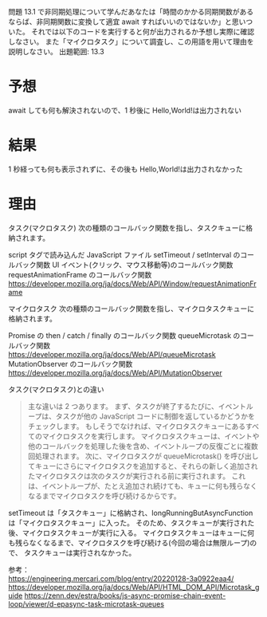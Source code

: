 問題 13.1 で非同期処理について学んだあなたは「時間のかかる同期関数があるならば、非同期関数に変換して適宜 await すればいいのではないか」と思いついた。
それでは以下のコードを実行すると何が出力されるか予想し実際に確認しなさい。
また「マイクロタスク」について調査し、この用語を用いて理由を説明しなさい。
出題範囲: 13.3

# 予想

await しても何も解決されないので、1 秒後に Hello,World!は出力されない

# 結果

1 秒経っても何も表示されずに、その後も Hello,World!は出力されなかった

# 理由

タスク(マクロタスク)
次の種類のコールバック関数を指し、タスクキューに格納されます。

script タグで読み込んだ JavaScript ファイル
setTimeout / setInterval のコールバック関数
UI イベント(クリック、マウス移動等)のコールバック関数
requestAnimationFrame のコールバック関数　https://developer.mozilla.org/ja/docs/Web/API/Window/requestAnimationFrame

マイクロタスク
次の種類のコールバック関数を指し、マイクロタスクキューに格納されます。

Promise の then / catch / finally のコールバック関数
queueMicrotask のコールバック関数　https://developer.mozilla.org/ja/docs/Web/API/queueMicrotask
MutationObserver のコールバック関数　https://developer.mozilla.org/ja/docs/Web/API/MutationObserver

タスク(マクロタスク)との違い

> 主な違いは 2 つあります。
> まず、タスクが終了するたびに、イベントループは、タスクが他の JavaScript コードに制御を返しているかどうかをチェックします。
> もしそうでなければ、マイクロタスクキューにあるすべてのマイクロタスクを実行します。
> マイクロタスクキューは、イベントや他のコールバックを処理した後を含め、イベントループの反復ごとに複数回処理されます。
> 次に、マイクロタスクが queueMicrotask() を呼び出してキューにさらにマイクロタスクを追加すると、それらの新しく追加されたマイクロタスクは次のタスクが実行される前に実行されます。
> これは、イベントループが、たとえ追加され続けても、キューに何も残らなくなるまでマイクロタスクを呼び続けるからです。

setTimeout は「タスクキュー」に格納され、longRunningButAsyncFunction は「マイクロタスクキュー」に入った。
そのため、タスクキューが実行された後、マイクロタスクキューが実行に入る。
マイクロタスクキューはキューに何も残らなくなるまで、マイクロタスクを呼び続ける(今回の場合は無限ループ)ので、
タスクキューは実行されなかった。

参考：  
https://engineering.mercari.com/blog/entry/20220128-3a0922eaa4/
https://developer.mozilla.org/ja/docs/Web/API/HTML_DOM_API/Microtask_guide
https://zenn.dev/estra/books/js-async-promise-chain-event-loop/viewer/d-epasync-task-microtask-queues
